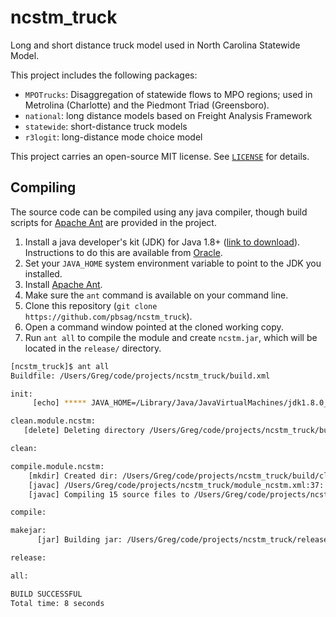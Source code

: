# ncstm_truck
Long and short distance truck model used in North Carolina Statewide Model.

This project includes the following packages:

  - `MPOTrucks`: Disaggregation of statewide flows to MPO regions; used in
  Metrolina (Charlotte) and the Piedmont Triad (Greensboro).
  - `national`: long distance models based on Freight Analysis Framework
  - `statewide`: short-distance truck models
  - `r3logit`: long-distance mode choice model
  
This project carries an open-source MIT license. See [`LICENSE`](LICENSE) 
for details.

## Compiling
The source code can be compiled using any java compiler, though build scripts
for [Apache Ant](http://ant.apache.org) are provided in the project. 

  1. Install a java developer's kit (JDK) for Java 1.8+ ([link to download](http://www.oracle.com/technetwork/java/javase/downloads/jdk8-downloads-2133151.html)). 
  Instructions to do this are available from [Oracle](https://docs.oracle.com/javase/8/docs/technotes/guides/install/install_overview.html).
  2. Set your `JAVA_HOME` system environment variable to point to the JDK you
  installed.
  3. Install [Apache Ant](http://ant.apache.org).
  4. Make sure the `ant` command is available on your command line.
  5. Clone this repository (`git clone https://github.com/pbsag/ncstm_truck`).
  6. Open a command window pointed at the cloned working copy.
  7. Run `ant all` to compile the module and create `ncstm.jar`, which
  will be located in the `release/` directory.  
  
``` bash  
[ncstm_truck]$ ant all
Buildfile: /Users/Greg/code/projects/ncstm_truck/build.xml

init:
     [echo] ***** JAVA_HOME=/Library/Java/JavaVirtualMachines/jdk1.8.0_121.jdk/Contents/Home

clean.module.ncstm:
   [delete] Deleting directory /Users/Greg/code/projects/ncstm_truck/build/classes

clean:

compile.module.ncstm:
    [mkdir] Created dir: /Users/Greg/code/projects/ncstm_truck/build/classes
    [javac] /Users/Greg/code/projects/ncstm_truck/module_ncstm.xml:37: warning: 'includeantruntime' was not set, defaulting to build.sysclasspath=last; set to false for repeatable builds
    [javac] Compiling 15 source files to /Users/Greg/code/projects/ncstm_truck/build/classes

compile:

makejar:
      [jar] Building jar: /Users/Greg/code/projects/ncstm_truck/release/ncstm.jar

release:

all:

BUILD SUCCESSFUL
Total time: 8 seconds 
```
